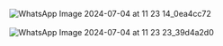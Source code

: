 ![WhatsApp Image 2024-07-04 at 11 23 14_0ea4cc72](https://github.com/pranavgupta022/OTP-Validator/assets/119832460/035a0619-528f-42c9-94d8-81ff6339a0ed)
<br>
<br>
![WhatsApp Image 2024-07-04 at 11 23 23_39d4a2d0](https://github.com/pranavgupta022/OTP-Validator/assets/119832460/616e2295-0740-493c-9316-653caef818fd)
